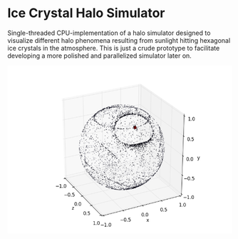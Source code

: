 Ice Crystal Halo Simulator
==========================

Single-threaded CPU-implementation of a halo simulator designed to visualize different halo phenomena
resulting from sunlight hitting hexagonal ice crystals in the atmosphere.
This is just a crude prototype to facilitate developing a more polished and parallelized simulator later on.

![Column crystal display](images/column_crystals_simulation_high.png "Column crystal display")
